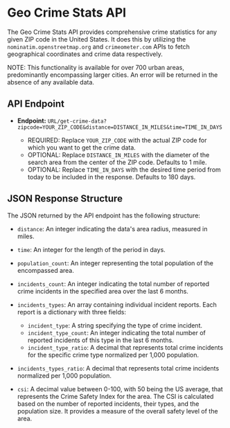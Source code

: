 # Geo Crime Stats API

The Geo Crime Stats API provides comprehensive crime statistics for any given ZIP code in the United States. It does this by utilizing the `nominatim.openstreetmap.org` and `crimeometer.com` APIs to fetch geographical coordinates and crime data respectively.

NOTE: This functionality is available for over 700 urban areas, predominantly encompassing larger cities. An error will be returned in the absence of any available data.

## API Endpoint

- **Endpoint:** `URL/get-crime-data?zipcode=YOUR_ZIP_CODE&distance=DISTANCE_IN_MILES&time=TIME_IN_DAYS`

  - REQUIRED: Replace `YOUR_ZIP_CODE` with the actual ZIP code for which you want to get the crime data.
  - OPTIONAL: Replace `DISTANCE_IN_MILES` with the diameter of the search area from the center of the ZIP code. Defaults to 1 mile.
  - OPTIONAL: Replace `TIME_IN_DAYS` with the desired time period from today to be included in the response. Defaults to 180 days.
    
## JSON Response Structure
The JSON returned by the API endpoint has the following structure:

- `distance`: An integer indicating the data's area radius, measured in miles.
  
- `time`: An integer for the length of the period in days.
  
- `population_count`: An integer representing the total population of the encompassed area.

- `incidents_count`: An integer indicating the total number of reported crime incidents in the specified area over the last 6 months.

- `incidents_types`: An array containing individual incident reports. Each report is a dictionary with three fields:
  - `incident_type`: A string specifying the type of crime incident.
  - `incident_type_count`: An integer indicating the total number of reported incidents of this type in the last 6 months.
  - `incident_type_ratio`: A decimal that represents total crime incidents for the specific crime type normalized per 1,000 population.

- `incidents_types_ratio`: A decimal that represents total crime incidents normalized per 1,000 population.

- `csi`: A decimal value between 0-100, with 50 being the US average, that represents the Crime Safety Index for the area. The CSI is calculated based on the number of reported incidents, their types, and the population size. It provides a measure of the overall safety level of the area.
